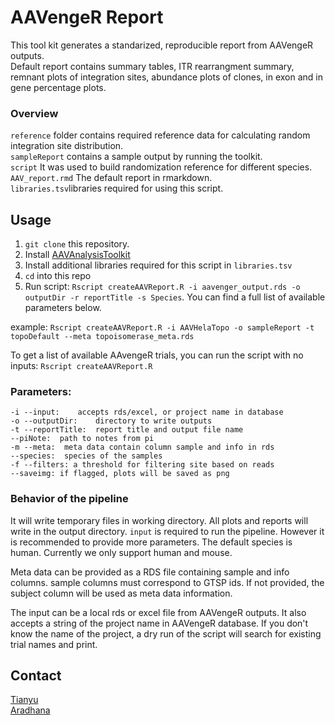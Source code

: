 # AAVengeR Report

This tool kit generates a standarized, reproducible report from AAVengeR outputs. \
Default report contains summary tables, ITR rearrangment summary, remnant plots of integration sites, abundance plots of clones, in exon and in gene percentage plots.

### Overview
`reference` folder contains required reference data for calculating random integration site distribution. \
`sampleReport` contains a sample output by running the toolkit. \
`script`  It was used to build randomization reference for different species. \
`AAV_report.rmd` The default report in rmarkdown. \
`libraries.tsv`libraries required for using this script. 

## Usage
1. `git clone` this repository. 
2. Install [AAVAnalysisToolkit](https://github.com/tianyulll/aavAnalysis?tab=readme-ov-file#installation)
3. Install additional libraries required for this script in `libraries.tsv`
4. `cd` into this repo
5. Run script: `Rscript createAAVReport.R -i aavenger_output.rds -o outputDir -r reportTitle -s Species`. 
You can find a full list of available parameters below. 

example: `Rscript createAAVReport.R -i AAVHelaTopo -o sampleReport -t topoDefault --meta topoisomerase_meta.rds`

To get a list of available AAvengeR trials, you can run the script with no inputs:   `Rscript createAAVReport.R`

### Parameters: 

`-i --input:	accepts rds/excel, or project name in database` \
`-o --outputDir:	directory to write outputs ` \
`-t --reportTitle:	report title and output file name` \
`--piNote:  path to notes from pi` \
`-m --meta:  meta data contain column sample and info in rds` \
`--species:  species of the samples ` \
`-f --filters: a threshold for filtering site based on reads` \
`--saveimg: if flagged, plots will be saved as png `


### Behavior of the pipeline 

It will write temporary files in working directory. All plots and reports will write in the output directory. `input` is required to run the pipeline. However it is recommended to provide more parameters. The default species is human. Currently we only support human and mouse. 

Meta data can be provided as a RDS file containing sample and info columns. sample columns must correspond to GTSP ids. If not provided, the subject column will be used as meta data information.

The input can be a local rds or excel file from AAVengeR outputs. 
It also accepts a string of the project name in AAVengeR database. If you don't know the name of the project, a dry run of the script will search for existing trial names and print.

## Contact

[Tianyu](mailto:tianyu.lu@pennmedicine.upenn.edu) \
[Aradhana]()
